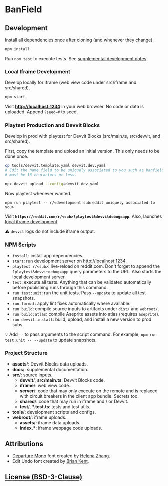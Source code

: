 # BanField

## Development

Install all dependencies once after cloning (and whenever they change).

```sh
npm install
```

Run `npm test` to execute tests. See
[supplemental development notes](docs/dev.md).

### Local Iframe Development

Develop locally for iframe (web view code under src/iframe and src/shared).

```sh
npm start
```

Visit **[http://localhost:1234](http://localhost:1234)** in your web browser. No
code or data is uploaded. Append `?seed=#` to seed.

### Playtest Production and Devvit Blocks

Develop in prod with playtest for Devvit Blocks (src/main.ts, src/devvit, and
src/shared).

First, copy the template and upload an initial version. This only needs to be
done once.

```sh
cp tools/devvit.template.yaml devvit.dev.yaml
# Edit the name field to be uniquely associated to you such as banfieldfoo; it
# must be 16 characters or less.

npx devvit upload --config=devvit.dev.yaml
```

Now playtest whenever wanted.

```
npm run playtest -- r/<development subreddit uniquely associated to you>
```

Visit **`https://reddit.com/r/<sub>?playtest&devvitdebug=app`**. Also,
launches [local iframe development](#local-iframe-development).

⚠️ `devvit` logs do not include iframe output.

### NPM Scripts

- `install`: install app dependencies.
- `start`: run development server on
  [http://localhost:1234](http://localhost:1234).
- `playtest r/<sub>`: live-reload on reddit.com. Don't forget to append the
  `?playtest&devvitdebug=app` query parameters to the URL. Also starts the local
  development server.
- `test`: execute all tests. Anything that can be validated automatically before
  publishing runs through this command.
- `run test:unit`: run the unit tests. Pass `--update` to update all test
  snapshots.
- `run format`: apply lint fixes automatically where available.
- `run build`: compile source inputs to artifacts under `dist/` and `webroot/`.
- `run build:atlas`: compile Aseprite assets into atlas (requires `aseprite`).
- `run devvit:install`: build, upload, and install a new version to prod subs.

💡 Add `--` to pass arguments to the script command. For example,
`npm run test:unit -- --update` to update snapshots.

### Project Structure

- **assets**/: Devvit Blocks data uploads.
- **docs**/: supplemental documentation.
- **src**/: source inputs.
  - **devvit**/, **src/main.ts**: Devvit Blocks code.
  - **iframe**/: web view code.
  - **server**/: code that may only execute on the remote and is replaced with
                 circuit breakers in the client app bundle. Secrets too.
  - **shared**/: code that may run in iframe and / or Devvit.
  - **test**/, **\*.test.ts**: tests and test utils.
- **tools**/: development scripts and configs.
- **webroot**/: iframe uploads.
  - **assets**/: iframe data uploads.
  - **index.\***: iframe webpage code uploads.

## Attributions

- [Departure Mono](https://departuremono.com) font created by
  [Helena Zhang](https://helenazhang.com).
- Edit Undo font created by [Brian Kent](mailto:kentpw@norwich.net).

## [License (BSD-3-Clause)](docs/license.md)
